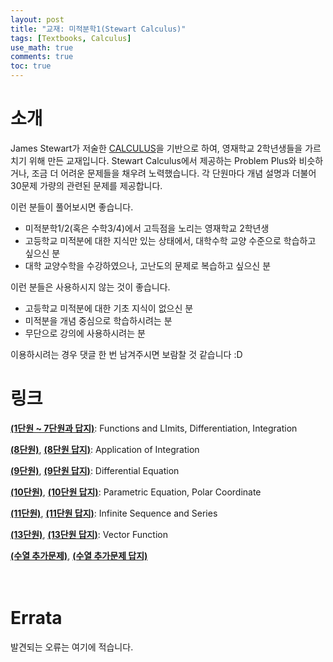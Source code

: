 ```yaml
---
layout: post
title: "교재: 미적분학1(Stewart Calculus)"
tags: [Textbooks, Calculus]
use_math: true
comments: true
toc: true
---
```



# 소개
James Stewart가 저술한 [CALCULUS](https://www.stewartcalculus.com/)을 기반으로 하여, 영재학교 2학년생들을 가르치기 위해 만든 교재입니다. Stewart Calculus에서 제공하는 Problem Plus와 비슷하거나, 조금 더 어려운 문제들을 채우려 노력했습니다. 각 단원마다 개념 설명과 더불어 30문제 가량의 관련된 문제를 제공합니다. 

이런 분들이 풀어보시면 좋습니다.
- 미적분학1/2(혹은 수학3/4)에서 고득점을 노리는 영재학교 2학년생
- 고등학교 미적분에 대한 지식만 있는 상태에서, 대학수학 교양 수준으로 학습하고 싶으신 분
- 대학 교양수학을 수강하였으나, 고난도의 문제로 복습하고 싶으신 분

이런 분들은 사용하시지 않는 것이 좋습니다.
- 고등학교 미적분에 대한 기초 지식이 없으신 분
- 미적분을 개념 중심으로 학습하시려는 분
- 무단으로 강의에 사용하시려는 분

이용하시려는 경우 댓글 한 번 남겨주시면 보람찰 것 같습니다 :D
ㅤ

# 링크

[**(1단원 ~ 7단원과 답지)**](https://drive.google.com/file/d/1qOCttPvt72aLEMV9xseH9n1fsR6vYAB8/view): Functions and LImits, Differentiation, Integration

[**(8단원)**](https://drive.google.com/file/d/1g5TlIiBWoGjJKnnMqBD36mISk_RcPZeb/view), 
[**(8단원 답지)**](https://drive.google.com/file/d/1yfO_qS_JHE2m4cr7Uofo8vHbQKb8Afcz/view): Application of Integration

[**(9단원)**](https://drive.google.com/file/d/1Dpzo0RVghEfc-iRO-7cWvTf0ycbuy53o/view), 
[**(9단원 답지)**](https://drive.google.com/file/d/1JmLjxc2kXd3aEa_ql5l3M_OIRUZEpCsn/view): Differential Equation

[**(10단원)**](https://drive.google.com/file/d/1hNl9MJYCmr0yfEUhSYUPMY7z-vTM4xXJ/view), 
[**(10단원 답지)**](https://drive.google.com/file/d/19VwxWs34LLtQ5kHWaANJYNKVokLRxJSV/view): Parametric Equation, Polar Coordinate

[**(11단원)**](https://drive.google.com/file/d/1HtE0pTK9Ud7-e9Dh5YKAjaPBpmBXbFBh/view), 
[**(11단원 답지)**](https://drive.google.com/file/d/10tqQPplu6_eOSrJY4DRvzF03hYE-O4tF/view?usp=drive_link): Infinite Sequence and Series

[**(13단원)**](https://drive.google.com/file/d/1eMH7KzB4bXvVAG5464YMEqB48JKY4OwM/view?usp=drive_link), 
[**(13단원 답지)**](https://drive.google.com/file/d/1ATfkW9OFDxendMNEROTq9VO-SApS4DBy/view?usp=drive_link): Vector Function

[**(수열 추가문제)**](https://drive.google.com/file/d/1yFF6dIC_mde6a8IBLYIaSulDrh47IVbE/view?usp=drive_link), [**(수열 추가문제 답지)**](https://drive.google.com/file/d/1niPqZWqAMDQ-oOQ-NJLL6NQNpN-UtJL_/view?usp=drive_link)

ㅤ

# Errata

발견되는 오류는 여기에 적습니다.